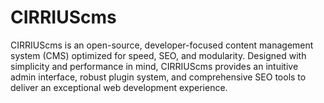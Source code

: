 # CIRRIUScms
CIRRIUScms is an open-source, developer-focused content management system (CMS) optimized for speed, SEO, and modularity. Designed with simplicity and performance in mind, CIRRIUScms provides an intuitive admin interface, robust plugin system, and comprehensive SEO tools to deliver an exceptional web development experience.
